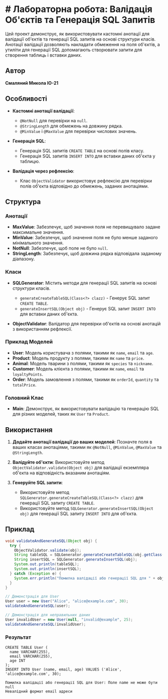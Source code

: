 # # Лабораторна робота: Валідація Об'єктів та Генерація SQL Запитів

Цей проект демонструє, як використовувати кастомні анотації для валідації об'єктів та генерації SQL запитів на основі структури класів. Анотації валідації дозволяють накладати обмеження на поля об'єктів, а утиліти для генерації SQL допомагають створювати запити для створення таблиць і вставки даних.

## **Автор**
**Смаляний Микола ІО-21**

## Особливості

- **Кастомні анотації валідації**:
  - `@NotNull` для перевірки на `null`.
  - `@StringLength` для обмежень на довжину рядка.
  - `@MinValue` і `@MaxValue` для перевірки числових значень.

- **Генерація SQL**:
  - Генерація SQL запитів `CREATE TABLE` на основі полів класу.
  - Генерація SQL запитів `INSERT INTO` для вставки даних об'єкта у таблицю.

- **Валідація через рефлексію**:
  - Клас `ObjectValidator` використовує рефлексію для перевірки полів об'єкта відповідно до обмежень, заданих анотаціями.

## Структура

### Анотації
- **MaxValue**: Забезпечує, щоб значення поля не перевищувало задане максимальне значення.
- **MinValue**: Забезпечує, щоб значення поля не було менше заданого мінімального значення.
- **NotNull**: Забезпечує, щоб поле не було `null`.
- **StringLength**: Забезпечує, щоб довжина рядка відповідала заданому діапазону.

### Класи
- **SQLGenerator**: Містить методи для генерації SQL запитів на основі структури класів.
  - `generateCreateTableSQL(Class<?> clazz)` - Генерує SQL запит `CREATE TABLE`.
  - `generateInsertSQL(Object obj)` - Генерує SQL запит `INSERT INTO` для вставки даних об'єкта.

- **ObjectValidator**: Валідатор для перевірки об'єктів на основі анотацій з використанням рефлексії.

### Приклад Моделей
- **User**: Модель користувача з полями, такими як `name`, `email` та `age`.
- **Product**: Модель продукту з полями, такими як `name` та `price`.
- **Animal**: Модель тварини з полями, такими як `species` та `nickname`.
- **Customer**: Модель клієнта з полями, такими як `name`, `email` та `loyaltyPoints`.
- **Order**: Модель замовлення з полями, такими як `orderId`, `quantity` та `totalPrice`.

### Головний Клас
- **Main**: Демонструє, як використовувати валідацію та генерацію SQL для різних моделей, таких як `User` та `Product`.

## Використання

1. **Додайте анотації валідації до ваших моделей**: Позначте поля в ваших класах анотаціями, такими як `@NotNull`, `@MinValue`, `@MaxValue` та `@StringLength`.
   
2. **Валідуйте об'єкти**: Використовуйте метод `ObjectValidator.validate(Object obj)` для валідації екземпляра об'єкта на відповідність вказаним анотаціям.

3. **Генеруйте SQL запити**:
   - Використовуйте метод `SQLGenerator.generateCreateTableSQL(Class<?> clazz)` для генерації SQL запиту `CREATE TABLE`.
   - Використовуйте метод `SQLGenerator.generateInsertSQL(Object obj)` для генерації SQL запиту `INSERT INTO` для об'єкта.

## Приклад

```java
void validateAndGenerateSQL(Object obj) {
  try {
    ObjectValidator.validate(obj);
    String tableSQL = SQLGenerator.generateCreateTableSQL(obj.getClass());
    String insertSQL = SQLGenerator.generateInsertSQL(obj);
    System.out.println(tableSQL);
    System.out.println(insertSQL);
  } catch (Exception e) {
    System.err.println("Помилка валідації або генерації SQL для " + obj.getClass().getSimpleName() + ": " + e.getMessage());
  }
}

// Демонстрація для User
User user = new User("Alice", "alice@example.com", 30);
validateAndGenerateSQL(user);

// Демонстрація для неправильних даних
User invalidUser = new User(null, "invalid@example", 25);
validateAndGenerateSQL(invalidUser);
```

### Результат

```
CREATE TABLE User (
  name VARCHAR(255),
  email VARCHAR(255),
  age INT
);
INSERT INTO User (name, email, age) VALUES ('Alice', 'alice@example.com', 30);

Помилка валідації або генерації SQL для User: Поле name не може бути null
Невалідний формат email адреси
```